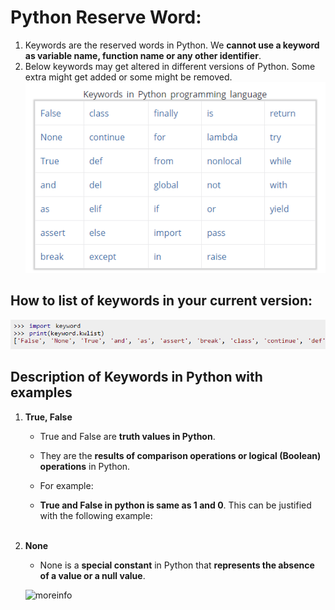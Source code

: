 # Python Reserve Word:
1. Keywords are the reserved words in Python. We **cannot use a keyword as variable name, function name or any other identifier**.
2. Below keywords may get altered in different versions of Python. Some extra might get added or some might be removed.
![Python ReserveWord](https://github.com/deepakkum21/Python/blob/master/PythonCore/images/Python%20reserve%20word%20list.PNG)   


## How to list of keywords in your current version:   
![](https://github.com/deepakkum21/Python/blob/master/PythonCore/images/import%20of%20keyword.PNG)   

## Description of Keywords in Python with examples
1. **True, False**
    - True and False are **truth values in Python**. 
    - They are the **results of comparison operations or logical (Boolean) operations** in Python. 
    - For example: 
    ![]()

    - **True and False in python is same as 1 and 0**. This can be justified with the following example:  
    ![]()   

2. **None**
    - None is a **special constant** in Python that **represents the absence of a value or a null value**.


    ![moreinfo](https://www.programiz.com/python-programming/keyword-list)     


